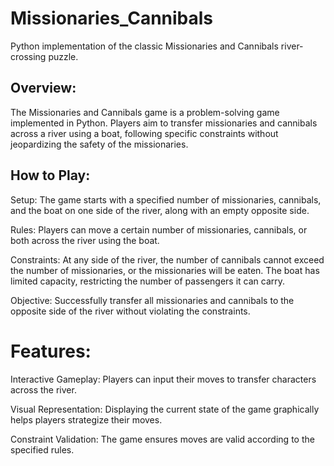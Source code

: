 # Missionaries_Cannibals
Python implementation of the classic Missionaries and Cannibals river-crossing puzzle.

## Overview:
The Missionaries and Cannibals game is a problem-solving game implemented in Python. Players aim to transfer missionaries and cannibals across a river using a boat, following specific constraints without jeopardizing the safety of the missionaries.

## How to Play:

Setup: The game starts with a specified number of missionaries, cannibals, and the boat on one side of the river, along with an empty opposite side.

Rules: Players can move a certain number of missionaries, cannibals, or both across the river using the boat.

Constraints:
At any side of the river, the number of cannibals cannot exceed the number of missionaries, or the missionaries will be eaten.
The boat has limited capacity, restricting the number of passengers it can carry.

Objective: Successfully transfer all missionaries and cannibals to the opposite side of the river without violating the constraints.

# Features:

Interactive Gameplay: Players can input their moves to transfer characters across the river.

Visual Representation: Displaying the current state of the game graphically helps players strategize their moves.

Constraint Validation: The game ensures moves are valid according to the specified rules.
